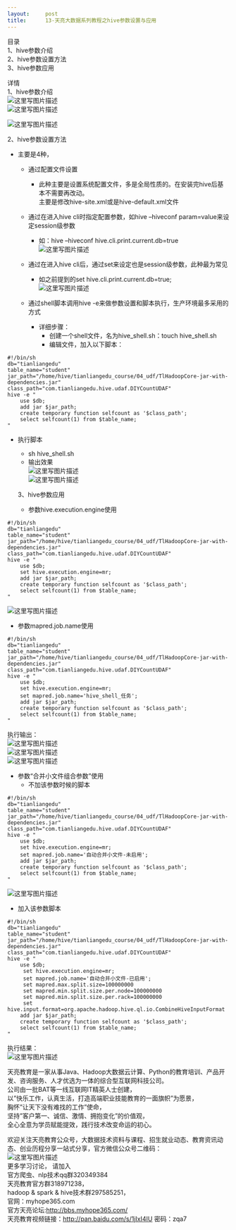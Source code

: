 ```yaml
---
layout:     post
title:      13-天亮大数据系列教程之hive参数设置与应用
---
```

<div id="article_content" class="article_content clearfix csdn-tracking-statistics" data-pid="blog" data-mod="popu_307" data-dsm="post">
								            <div id="content_views" class="markdown_views prism-atom-one-dark">
							<!-- flowchart 箭头图标 勿删 -->
							<svg xmlns="http://www.w3.org/2000/svg" style="display: none;"><path stroke-linecap="round" d="M5,0 0,2.5 5,5z" id="raphael-marker-block" style="-webkit-tap-highlight-color: rgba(0, 0, 0, 0);"></path></svg>
							<p>目录 <br>
          1、hive参数介绍 <br>
          2、hive参数设置方法 <br>
          3、hive参数应用</p>

<p>详情 <br>
          1、hive参数介绍 <br>
<img src="https://img-blog.csdn.net/20180223214754315?watermark/2/text/aHR0cDovL2Jsb2cuY3Nkbi5uZXQvZXJsaWFuZzIwMDg4/font/5a6L5L2T/fontsize/400/fill/I0JBQkFCMA==/dissolve/70" alt="这里写图片描述" title=""> <br>
<img src="https://img-blog.csdn.net/20180223214815341?watermark/2/text/aHR0cDovL2Jsb2cuY3Nkbi5uZXQvZXJsaWFuZzIwMDg4/font/5a6L5L2T/fontsize/400/fill/I0JBQkFCMA==/dissolve/70" alt="这里写图片描述" title=""></p>

<p><img src="https://img-blog.csdn.net/20180223214833242?watermark/2/text/aHR0cDovL2Jsb2cuY3Nkbi5uZXQvZXJsaWFuZzIwMDg4/font/5a6L5L2T/fontsize/400/fill/I0JBQkFCMA==/dissolve/70" alt="这里写图片描述" title=""></p>

<p>2、hive参数设置方法</p>

<ul>
<li><p>主要是4种，</p>

<ul><li><p>通过配置文件设置</p>

<ul><li>此种主要是设置系统配置文件，多是全局性质的。在安装完hive后基本不需要再改动。 <br>
    主要是修改hive-site.xml或是hive-default.xml文件</li></ul></li>
<li><p>通过在进入hive cli时指定配置参数，如hive –hiveconf param=value来设定session级参数</p>

<ul><li>如：hive –hiveconf hive.cli.print.current.db=true <br>
<img src="https://img-blog.csdn.net/20180223215114257?watermark/2/text/aHR0cDovL2Jsb2cuY3Nkbi5uZXQvZXJsaWFuZzIwMDg4/font/5a6L5L2T/fontsize/400/fill/I0JBQkFCMA==/dissolve/70" alt="这里写图片描述" title=""></li></ul></li>
<li><p>通过在进入hive cli后，通过set来设定也是session级参数，此种最为常见</p>

<ul><li>如之前提到的set hive.cli.print.current.db=true;  <br>
<img src="https://img-blog.csdn.net/2018022321514942?watermark/2/text/aHR0cDovL2Jsb2cuY3Nkbi5uZXQvZXJsaWFuZzIwMDg4/font/5a6L5L2T/fontsize/400/fill/I0JBQkFCMA==/dissolve/70" alt="这里写图片描述" title=""></li></ul></li>
<li><p>通过shell脚本调用hive -e来做参数设置和脚本执行，生产环境最多采用的方式</p>

<ul><li>详细步骤： <br>
<ul><li>创建一个shell文件，名为hive_shell.sh：touch hive_shell.sh</li>
<li>编辑文件，加入以下脚本：</li></ul></li></ul></li></ul></li>
</ul>



<pre class="prettyprint"><code class=" hljs bash"><span class="hljs-shebang">#!/bin/sh</span>
db=<span class="hljs-string">"tianliangedu"</span>
table_name=<span class="hljs-string">"student"</span>
jar_path=<span class="hljs-string">"/home/hive/tianliangedu_course/04_udf/TlHadoopCore-jar-with-dependencies.jar"</span>
class_path=<span class="hljs-string">"com.tianliangedu.hive.udaf.DIYCountUDAF"</span>
hive <span class="hljs-operator">-e</span> <span class="hljs-string">"
    use <span class="hljs-variable">$db</span>;
    add jar <span class="hljs-variable">$jar_path</span>;
    create temporary function selfcount as '<span class="hljs-variable">$class_path</span>';
    select selfcount(1) from <span class="hljs-variable">$table_name</span>;
"</span>
</code></pre>

<ul>
<li><p>执行脚本</p>

<ul><li>sh hive_shell.sh</li>
<li>输出效果 <br>
<img src="https://img-blog.csdn.net/20180223215353201?watermark/2/text/aHR0cDovL2Jsb2cuY3Nkbi5uZXQvZXJsaWFuZzIwMDg4/font/5a6L5L2T/fontsize/400/fill/I0JBQkFCMA==/dissolve/70" alt="这里写图片描述" title=""> <br>
<img src="https://img-blog.csdn.net/20180223215407456?watermark/2/text/aHR0cDovL2Jsb2cuY3Nkbi5uZXQvZXJsaWFuZzIwMDg4/font/5a6L5L2T/fontsize/400/fill/I0JBQkFCMA==/dissolve/70" alt="这里写图片描述" title=""></li></ul>

<p>3、hive参数应用</p>

<ul><li>参数hive.execution.engine使用</li></ul></li>
</ul>



<pre class="prettyprint"><code class=" hljs bash"><span class="hljs-shebang">#!/bin/sh</span>
db=<span class="hljs-string">"tianliangedu"</span>
table_name=<span class="hljs-string">"student"</span>
jar_path=<span class="hljs-string">"/home/hive/tianliangedu_course/04_udf/TlHadoopCore-jar-with-dependencies.jar"</span>
class_path=<span class="hljs-string">"com.tianliangedu.hive.udaf.DIYCountUDAF"</span>
hive <span class="hljs-operator">-e</span> <span class="hljs-string">"
    use <span class="hljs-variable">$db</span>;
    set hive.execution.engine=mr;
    add jar <span class="hljs-variable">$jar_path</span>;
    create temporary function selfcount as '<span class="hljs-variable">$class_path</span>';
    select selfcount(1) from <span class="hljs-variable">$table_name</span>;
"</span>
</code></pre>

<p><img src="https://img-blog.csdn.net/20180223215456714?watermark/2/text/aHR0cDovL2Jsb2cuY3Nkbi5uZXQvZXJsaWFuZzIwMDg4/font/5a6L5L2T/fontsize/400/fill/I0JBQkFCMA==/dissolve/70" alt="这里写图片描述" title=""></p>

<ul>
<li>参数mapred.job.name使用</li>
</ul>



<pre class="prettyprint"><code class=" hljs bash"><span class="hljs-shebang">#!/bin/sh</span>
db=<span class="hljs-string">"tianliangedu"</span>
table_name=<span class="hljs-string">"student"</span>
jar_path=<span class="hljs-string">"/home/hive/tianliangedu_course/04_udf/TlHadoopCore-jar-with-dependencies.jar"</span>
class_path=<span class="hljs-string">"com.tianliangedu.hive.udaf.DIYCountUDAF"</span>
hive <span class="hljs-operator">-e</span> <span class="hljs-string">"
    use <span class="hljs-variable">$db</span>;
    set hive.execution.engine=mr;    
    set mapred.job.name='hive_shell_任务';
    add jar <span class="hljs-variable">$jar_path</span>;
    create temporary function selfcount as '<span class="hljs-variable">$class_path</span>';
    select selfcount(1) from <span class="hljs-variable">$table_name</span>;
"</span>
</code></pre>

<p>执行输出： <br>
<img src="https://img-blog.csdn.net/20180223215543971?watermark/2/text/aHR0cDovL2Jsb2cuY3Nkbi5uZXQvZXJsaWFuZzIwMDg4/font/5a6L5L2T/fontsize/400/fill/I0JBQkFCMA==/dissolve/70" alt="这里写图片描述" title=""> <br>
<img src="https://img-blog.csdn.net/20180223215558341?watermark/2/text/aHR0cDovL2Jsb2cuY3Nkbi5uZXQvZXJsaWFuZzIwMDg4/font/5a6L5L2T/fontsize/400/fill/I0JBQkFCMA==/dissolve/70" alt="这里写图片描述" title=""> <br>
<img src="https://img-blog.csdn.net/20180223215609504?watermark/2/text/aHR0cDovL2Jsb2cuY3Nkbi5uZXQvZXJsaWFuZzIwMDg4/font/5a6L5L2T/fontsize/400/fill/I0JBQkFCMA==/dissolve/70" alt="这里写图片描述" title=""></p>

<ul>
<li>参数“合并小文件组合参数”使用 <br>
<ul><li>不加该参数时候的脚本  </li></ul></li>
</ul>



<pre class="prettyprint"><code class=" hljs bash"><span class="hljs-shebang">#!/bin/sh</span>
db=<span class="hljs-string">"tianliangedu"</span>
table_name=<span class="hljs-string">"student"</span>
jar_path=<span class="hljs-string">"/home/hive/tianliangedu_course/04_udf/TlHadoopCore-jar-with-dependencies.jar"</span>
class_path=<span class="hljs-string">"com.tianliangedu.hive.udaf.DIYCountUDAF"</span>
hive <span class="hljs-operator">-e</span> <span class="hljs-string">"
    use <span class="hljs-variable">$db</span>;
    set hive.execution.engine=mr;    
    set mapred.job.name='自动合并小文件-未启用';
    add jar <span class="hljs-variable">$jar_path</span>;
    create temporary function selfcount as '<span class="hljs-variable">$class_path</span>';
    select selfcount(1) from <span class="hljs-variable">$table_name</span>;
"</span>
</code></pre>

<p><img src="https://img-blog.csdn.net/20180223215651939?watermark/2/text/aHR0cDovL2Jsb2cuY3Nkbi5uZXQvZXJsaWFuZzIwMDg4/font/5a6L5L2T/fontsize/400/fill/I0JBQkFCMA==/dissolve/70" alt="这里写图片描述" title=""></p>

<ul>
<li>加入该参数脚本</li>
</ul>



<pre class="prettyprint"><code class=" hljs sql">#!/bin/sh
db="tianliangedu"
table_name="student"
jar_path="/home/hive/tianliangedu_course/04_udf/TlHadoopCore-jar-with-dependencies.jar"
class_path="com.tianliangedu.hive.udaf.DIYCountUDAF"
hive -e "
    use $db;
     <span class="hljs-operator"><span class="hljs-keyword">set</span> hive.execution.engine=mr;</span>    
     <span class="hljs-operator"><span class="hljs-keyword">set</span> mapred.job.name=<span class="hljs-string">'自动合并小文件-已启用'</span>;</span>
     <span class="hljs-operator"><span class="hljs-keyword">set</span> mapred.<span class="hljs-aggregate">max</span>.split.<span class="hljs-keyword">size</span>=<span class="hljs-number">100000000</span>
     <span class="hljs-keyword">set</span> mapred.<span class="hljs-aggregate">min</span>.split.<span class="hljs-keyword">size</span>.per.node=<span class="hljs-number">100000000</span>
     <span class="hljs-keyword">set</span> mapred.<span class="hljs-aggregate">min</span>.split.<span class="hljs-keyword">size</span>.per.rack=<span class="hljs-number">100000000</span>
     <span class="hljs-keyword">set</span> hive.<span class="hljs-keyword">input</span>.format=org.apache.hadoop.hive.ql.io.CombineHiveInputFormat
    <span class="hljs-keyword">add</span> jar $jar_path;</span>
    <span class="hljs-operator"><span class="hljs-keyword">create</span> <span class="hljs-keyword">temporary</span> function selfcount <span class="hljs-keyword">as</span> <span class="hljs-string">'$class_path'</span>;</span>
    <span class="hljs-operator"><span class="hljs-keyword">select</span> selfcount(<span class="hljs-number">1</span>) <span class="hljs-keyword">from</span> $table_name;</span>
"
</code></pre>

<p>执行结果： <br>
<img src="https://img-blog.csdn.net/20180223215726818?watermark/2/text/aHR0cDovL2Jsb2cuY3Nkbi5uZXQvZXJsaWFuZzIwMDg4/font/5a6L5L2T/fontsize/400/fill/I0JBQkFCMA==/dissolve/70" alt="这里写图片描述" title=""></p>

<p>天亮教育是一家从事Java、Hadoop大数据云计算、Python的教育培训、产品开发、咨询服务、人才优选为一体的综合型互联网科技公司。 <br>
公司由一批BAT等一线互联网IT精英人士创建， <br>
以”快乐工作，认真生活，打造高端职业技能教育的一面旗帜”为愿景， <br>
胸怀”让天下没有难找的工作”使命， <br>
坚持”客户第一、诚信、激情、拥抱变化”的价值观， <br>
全心全意为学员赋能提效，践行技术改变命运的初心。</p>

<p>欢迎关注天亮教育公众号，大数据技术资料与课程、招生就业动态、教育资讯动态、创业历程分享一站式分享，官方微信公众号二维码： <br>
<img src="https://img-blog.csdn.net/20171017184016853?watermark/2/text/aHR0cDovL2Jsb2cuY3Nkbi5uZXQvZXJsaWFuZzIwMDg4/font/5a6L5L2T/fontsize/400/fill/I0JBQkFCMA==/dissolve/70/gravity/SouthEast" alt="这里写图片描述" title="">  <br>
更多学习讨论， 请加入 <br>
官方爬虫、nlp技术qq群320349384  <br>
天亮教育官方群318971238， <br>
hadoop &amp; spark &amp; hive技术群297585251，  <br>
官网：myhope365.com <br>
官方天亮论坛:<a href="http://bbs.myhope365.com/" rel="nofollow">http://bbs.myhope365.com/</a>  <br>
天亮教育视频链接：<a href="http://pan.baidu.com/s/1jIxI4IU" rel="nofollow">http://pan.baidu.com/s/1jIxI4IU</a> 密码：zqa7</p>            </div>
						<link href="https://csdnimg.cn/release/phoenix/mdeditor/markdown_views-9e5741c4b9.css" rel="stylesheet">
                </div>